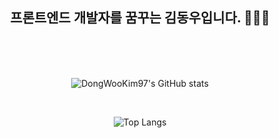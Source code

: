 <div align="center"><h2> 프론트엔드 개발자를 꿈꾸는 김동우입니다. 👋🙆‍♂️</h2>
  
<br>
<br>
<br>
  

   

 

![DongWooKim97's GitHub stats](https://github-readme-stats.vercel.app/api?username=DongWooKim97&show_icons=true&theme=dark)

<br>





![Top Langs](https://github-readme-stats.vercel.app/api/top-langs/?username=DongWooKim97&layout=compact&theme=tokyonight)

  
  </div>


<!--
**DongWooKim97/DongWooKim97** is a ✨ _special_ ✨ repository because its `README.md` (this file) appears on your GitHub profile.

Here are some ideas to get you started:

- 🔭 I’m currently working on ...
- 🌱 I’m currently learning ...
- 👯 I’m looking to collaborate on ...
- 🤔 I’m looking for help with ...
- 💬 Ask me about ...
- 📫 How to reach me: ...
- 😄 Pronouns: ...
- ⚡ Fun fact: ...
-->
